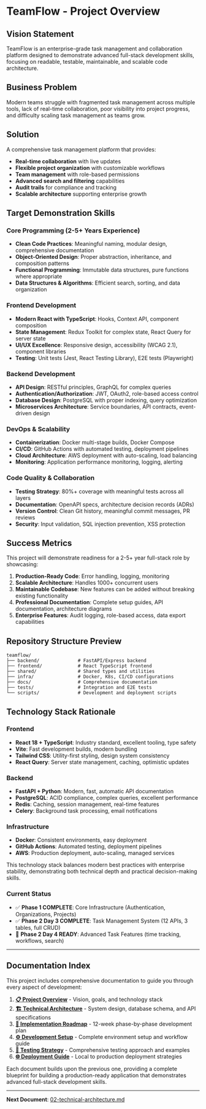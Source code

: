 # TeamFlow - Project Overview

## Vision Statement
TeamFlow is an enterprise-grade task management and collaboration platform designed to demonstrate advanced full-stack development skills, focusing on readable, testable, maintainable, and scalable code architecture.

## Business Problem
Modern teams struggle with fragmented task management across multiple tools, lack of real-time collaboration, poor visibility into project progress, and difficulty scaling task management as teams grow.

## Solution
A comprehensive task management platform that provides:
- **Real-time collaboration** with live updates
- **Flexible project organization** with customizable workflows
- **Team management** with role-based permissions
- **Advanced search and filtering** capabilities
- **Audit trails** for compliance and tracking
- **Scalable architecture** supporting enterprise growth

## Target Demonstration Skills

### Core Programming (2-5+ Years Experience)
- **Clean Code Practices**: Meaningful naming, modular design, comprehensive documentation
- **Object-Oriented Design**: Proper abstraction, inheritance, and composition patterns
- **Functional Programming**: Immutable data structures, pure functions where appropriate
- **Data Structures & Algorithms**: Efficient search, sorting, and data organization

### Frontend Development
- **Modern React with TypeScript**: Hooks, Context API, component composition
- **State Management**: Redux Toolkit for complex state, React Query for server state
- **UI/UX Excellence**: Responsive design, accessibility (WCAG 2.1), component libraries
- **Testing**: Unit tests (Jest, React Testing Library), E2E tests (Playwright)

### Backend Development
- **API Design**: RESTful principles, GraphQL for complex queries
- **Authentication/Authorization**: JWT, OAuth2, role-based access control
- **Database Design**: PostgreSQL with proper indexing, query optimization
- **Microservices Architecture**: Service boundaries, API contracts, event-driven design

### DevOps & Scalability
- **Containerization**: Docker multi-stage builds, Docker Compose
- **CI/CD**: GitHub Actions with automated testing, deployment pipelines
- **Cloud Architecture**: AWS deployment with auto-scaling, load balancing
- **Monitoring**: Application performance monitoring, logging, alerting

### Code Quality & Collaboration
- **Testing Strategy**: 80%+ coverage with meaningful tests across all layers
- **Documentation**: OpenAPI specs, architecture decision records (ADRs)
- **Version Control**: Clean Git history, meaningful commit messages, PR reviews
- **Security**: Input validation, SQL injection prevention, XSS protection

## Success Metrics
This project will demonstrate readiness for a 2-5+ year full-stack role by showcasing:

1. **Production-Ready Code**: Error handling, logging, monitoring
2. **Scalable Architecture**: Handles 1000+ concurrent users
3. **Maintainable Codebase**: New features can be added without breaking existing functionality
4. **Professional Documentation**: Complete setup guides, API documentation, architecture diagrams
5. **Enterprise Features**: Audit logging, role-based access, data export capabilities

## Repository Structure Preview
```
teamflow/
├── backend/              # FastAPI/Express backend
├── frontend/             # React TypeScript frontend
├── shared/               # Shared types and utilities
├── infra/                # Docker, K8s, CI/CD configurations
├── docs/                 # Comprehensive documentation
├── tests/                # Integration and E2E tests
└── scripts/              # Development and deployment scripts
```

## Technology Stack Rationale

### Frontend
- **React 18 + TypeScript**: Industry standard, excellent tooling, type safety
- **Vite**: Fast development builds, modern bundling
- **Tailwind CSS**: Utility-first styling, design system consistency
- **React Query**: Server state management, caching, optimistic updates

### Backend
- **FastAPI + Python**: Modern, fast, automatic API documentation
- **PostgreSQL**: ACID compliance, complex queries, excellent performance
- **Redis**: Caching, session management, real-time features
- **Celery**: Background task processing, email notifications

### Infrastructure
- **Docker**: Consistent environments, easy deployment
- **GitHub Actions**: Automated testing, deployment pipelines
- **AWS**: Production deployment, auto-scaling, managed services

This technology stack balances modern best practices with enterprise stability, demonstrating both technical depth and practical decision-making skills.

### Current Status
- ✅ **Phase 1 COMPLETE**: Core Infrastructure (Authentication, Organizations, Projects)
- ✅ **Phase 2 Day 3 COMPLETE**: Task Management System (12 APIs, 3 tables, full CRUD)
- 🔄 **Phase 2 Day 4 READY**: Advanced Task Features (time tracking, workflows, search)

---

## Documentation Index

This project includes comprehensive documentation to guide you through every aspect of development:

1. **[📋 Project Overview](./01-project-overview.md)** - Vision, goals, and technology stack
2. **[🏗️ Technical Architecture](./02-technical-architecture.md)** - System design, database schema, and API specifications
3. **[🚀 Implementation Roadmap](./03-implementation-roadmap.md)** - 12-week phase-by-phase development plan
4. **[⚙️ Development Setup](./04-development-setup.md)** - Complete environment setup and workflow guide
5. **[🧪 Testing Strategy](./05-testing-strategy.md)** - Comprehensive testing approach and examples
6. **[🌐 Deployment Guide](./06-deployment-guide.md)** - Local to production deployment strategies

Each document builds upon the previous one, providing a complete blueprint for building a production-ready application that demonstrates advanced full-stack development skills.

---
**Next Document**: [02-technical-architecture.md](./02-technical-architecture.md)